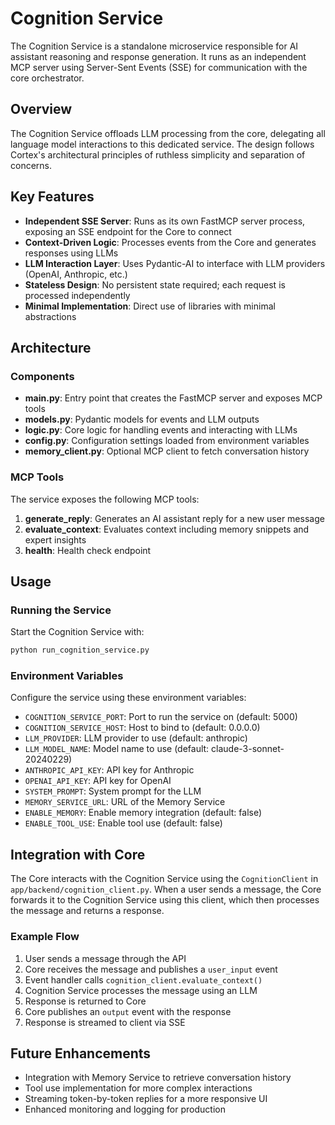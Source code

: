 # Cognition Service

The Cognition Service is a standalone microservice responsible for AI assistant reasoning and response generation. It runs as an independent MCP server using Server-Sent Events (SSE) for communication with the core orchestrator.

## Overview

The Cognition Service offloads LLM processing from the core, delegating all language model interactions to this dedicated service. The design follows Cortex's architectural principles of ruthless simplicity and separation of concerns.

## Key Features

- **Independent SSE Server**: Runs as its own FastMCP server process, exposing an SSE endpoint for the Core to connect
- **Context-Driven Logic**: Processes events from the Core and generates responses using LLMs
- **LLM Interaction Layer**: Uses Pydantic-AI to interface with LLM providers (OpenAI, Anthropic, etc.)
- **Stateless Design**: No persistent state required; each request is processed independently
- **Minimal Implementation**: Direct use of libraries with minimal abstractions

## Architecture

### Components

- **main.py**: Entry point that creates the FastMCP server and exposes MCP tools
- **models.py**: Pydantic models for events and LLM outputs
- **logic.py**: Core logic for handling events and interacting with LLMs
- **config.py**: Configuration settings loaded from environment variables
- **memory_client.py**: Optional MCP client to fetch conversation history

### MCP Tools

The service exposes the following MCP tools:

1. **generate_reply**: Generates an AI assistant reply for a new user message
2. **evaluate_context**: Evaluates context including memory snippets and expert insights
3. **health**: Health check endpoint

## Usage

### Running the Service

Start the Cognition Service with:

```bash
python run_cognition_service.py
```

### Environment Variables

Configure the service using these environment variables:

- `COGNITION_SERVICE_PORT`: Port to run the service on (default: 5000)
- `COGNITION_SERVICE_HOST`: Host to bind to (default: 0.0.0.0)
- `LLM_PROVIDER`: LLM provider to use (default: anthropic)
- `LLM_MODEL_NAME`: Model name to use (default: claude-3-sonnet-20240229)
- `ANTHROPIC_API_KEY`: API key for Anthropic
- `OPENAI_API_KEY`: API key for OpenAI
- `SYSTEM_PROMPT`: System prompt for the LLM
- `MEMORY_SERVICE_URL`: URL of the Memory Service
- `ENABLE_MEMORY`: Enable memory integration (default: false)
- `ENABLE_TOOL_USE`: Enable tool use (default: false)

## Integration with Core

The Core interacts with the Cognition Service using the `CognitionClient` in `app/backend/cognition_client.py`. When a user sends a message, the Core forwards it to the Cognition Service using this client, which then processes the message and returns a response.

### Example Flow

1. User sends a message through the API
2. Core receives the message and publishes a `user_input` event
3. Event handler calls `cognition_client.evaluate_context()`
4. Cognition Service processes the message using an LLM
5. Response is returned to Core
6. Core publishes an `output` event with the response
7. Response is streamed to client via SSE

## Future Enhancements

- Integration with Memory Service to retrieve conversation history
- Tool use implementation for more complex interactions
- Streaming token-by-token replies for a more responsive UI
- Enhanced monitoring and logging for production